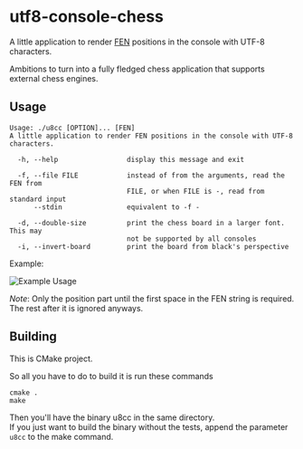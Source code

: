 # utf8-console-chess

A little application to render [FEN](https://www.chess.com/terms/fen-chess) positions in the console with UTF-8 characters.

Ambitions to turn into a fully fledged chess application that supports external chess engines.

## Usage

```
Usage: ./u8cc [OPTION]... [FEN]
A little application to render FEN positions in the console with UTF-8 characters.

  -h, --help                 display this message and exit

  -f, --file FILE            instead of from the arguments, read the FEN from
                             FILE, or when FILE is -, read from standard input
      --stdin                equivalent to -f -

  -d, --double-size          print the chess board in a larger font. This may
                             not be supported by all consoles
  -i, --invert-board         print the board from black's perspective
```

Example:

![Example Usage](https://user-images.githubusercontent.com/4106544/138535221-9ee3b80a-3a9b-40c8-95c6-a0f6ddbe624f.png)

*Note*: Only the position part until the first space in the FEN string is required. The rest after it is ignored anyways.

## Building

This is CMake project.

So all you have to do to build it is run these commands

```cli
cmake .
make
```

Then you'll have the binary u8cc in the same directory.  
If you just want to build the binary without the tests, append the parameter
`u8cc` to the make command.
